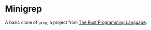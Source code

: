 # Minigrep

A basic clone of `grep`, a project from [The Rust Programming Language](https://doc.rust-lang.org/book).
